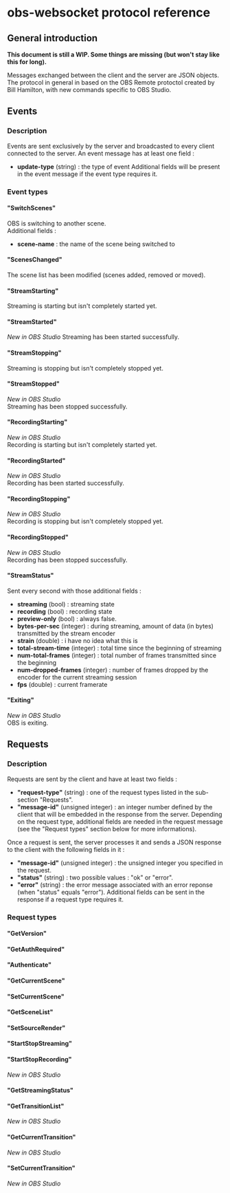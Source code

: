 obs-websocket protocol reference
================================

## General introduction
**This document is still a WIP. Some things are missing (but won't stay like this for long).**

Messages exchanged between the client and the server are JSON objects.
The protocol in general in based on the OBS Remote protoctol created by Bill Hamilton, with new commands specific to OBS Studio. 

## Events

### Description
Events are sent exclusively by the server and broadcasted to every client connected to the server.
An event message has at least one field :
- **update-type** (string) : the type of event
Additional fields will be present in the event message if the event type requires it.

### Event types
#### "SwitchScenes" 
OBS is switching to another scene.  
Additional fields :
- **scene-name** : the name of the scene being switched to

#### "ScenesChanged"
The scene list has been modified (scenes added, removed or moved).

#### "StreamStarting"
Streaming is starting but isn't completely started yet.

#### "StreamStarted"
*New in OBS Studio*
Streaming has been started successfully.

#### "StreamStopping"
Streaming is stopping but isn't completely stopped yet.

#### "StreamStopped"
*New in OBS Studio*  
Streaming has been stopped successfully.

#### "RecordingStarting"
*New in OBS Studio*  
Recording is starting but isn't completely started yet.

#### "RecordingStarted"
*New in OBS Studio*  
Recording has been started successfully.

#### "RecordingStopping"
*New in OBS Studio*  
Recording is stopping but isn't completely stopped yet.

#### "RecordingStopped"
*New in OBS Studio*  
Recording has been stopped successfully.

#### "StreamStatus"
Sent every second with those additional fields :  
- **streaming** (bool) : streaming state
- **recording** (bool) : recording state
- **preview-only** (bool) : always false.
- **bytes-per-sec** (integer) : during streaming, amount of data (in bytes) transmitted by the stream encoder
- **strain** (double) : i have no idea what this is
- **total-stream-time** (integer) : total time since the beginning of streaming
- **num-total-frames** (integer) : total number of frames transmitted since the beginning
- **num-dropped-frames** (integer) : number of frames dropped by the encoder for the current streaming session
- **fps** (double) : current framerate

#### "Exiting"
*New in OBS Studio*  
OBS is exiting.

## Requests

### Description
Requests are sent by the client and have at least two fields :
- **"request-type"** (string) : one of the request types listed in the sub-section "Requests".
- **"message-id"** (unsigned integer) : an integer number defined by the client that will be embedded in the response from the server.
Depending on the request type, additional fields are needed in the request message (see the "Request types" section below for more informations).

Once a request is sent, the server processes it and sends a JSON response to the client with the following fields in it :
- **"message-id"** (unsigned integer) : the unsigned integer you specified in the request.
- **"status"** (string) : two possible values : "ok" or "error".
- **"error"** (string) : the error message associated with an error reponse (when "status" equals "error").
Additional fields can be sent in the response if a request type requires it.

### Request types
#### "GetVersion"
#### "GetAuthRequired"
#### "Authenticate"
#### "GetCurrentScene"
#### "SetCurrentScene"
#### "GetSceneList"
#### "SetSourceRender"
#### "StartStopStreaming"
#### "StartStopRecording"
*New in OBS Studio*
#### "GetStreamingStatus"
#### "GetTransitionList"
*New in OBS Studio*
#### "GetCurrentTransition"
*New in OBS Studio*
#### "SetCurrentTransition"
*New in OBS Studio*
